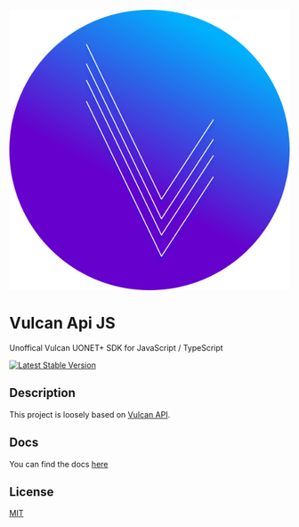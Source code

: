 <p align="center"><img src="https://raw.githubusercontent.com/Capure/vulcan-api-js/master/assets/logo.svg" /></p>

# Vulcan Api JS

Unoffical Vulcan UONET+ SDK for JavaScript / TypeScript

[![Latest Stable Version](https://img.shields.io/npm/v/vulcan-api-js.svg?style=for-the-badge)](https://www.npmjs.com/package/vulcan-api-js)

## Description

This project is loosely based on [Vulcan API](https://github.com/kapi2289/vulcan-api).

## Docs

You can find the docs [here](https://vulcan-api.github.io/vulcan-api-js)

## License

[MIT](https://github.com/Capure/vulcan-api-js/blob/master/LICENSE)
